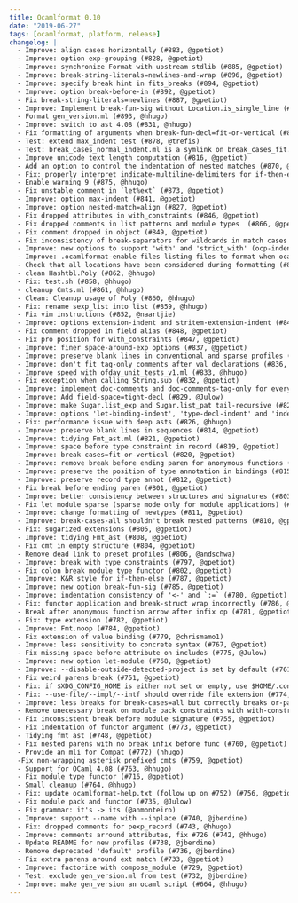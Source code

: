 ```yaml
---
title: Ocamlformat 0.10
date: "2019-06-27"
tags: [ocamlformat, platform, release]
changelog: |
  - Improve: align cases horizontally (#883, @gpetiot)
  - Improve: option exp-grouping (#828, @gpetiot)
  - Improve: synchronize Format with upstream stdlib (#885, @gpetiot)
  - Improve: break-string-literals=newlines-and-wrap (#896, @gpetiot)
  - Improve: specify break hint in fits_breaks (#894, @gpetiot)
  - Improve: option break-before-in (#892, @gpetiot)
  - Fix break-string-literals=newlines (#887, @gpetiot)
  - Improve: Implement break-fun-sig without Location.is_single_line (#886, @Julow)
  - Format gen_version.ml (#893, @hhugo)
  - Improve: switch to ast 4.08 (#831, @hhugo)
  - Fix formatting of arguments when break-fun-decl=fit-or-vertical (#884, @gpetiot)
  - Test: extend max_indent test (#878, @trefis)
  - Test: break_cases_normal_indent.ml is a symlink on break_cases_fit.ml (#879, @gpetiot)
  - Improve unicode text length computation (#816, @gpetiot)
  - Add an option to control the indentation of nested matches (#870, @trefis)
  - Fix: properly interpret indicate-multiline-delimiters for if-then-elses (#874, @trefis)
  - Enable warning 9 (#875, @hhugo)
  - Fix unstable comment in `let%ext` (#873, @gpetiot)
  - Improve: option max-indent (#841, @gpetiot)
  - Improve: option nested-match=align (#827, @gpetiot)
  - Fix dropped attributes in with_constraints (#846, @gpetiot)
  - Fix dropped comments in list patterns and module types  (#866, @gpetiot)
  - Fix comment dropped in object (#849, @gpetiot)
  - Fix inconsistency of break-separators for wildcards in match cases (#855, @gpetiot)
  - Improve: new options to support 'with' and 'strict_with' (ocp-indent) (#853, @gpetiot)
  - Improve: .ocamlformat-enable files listing files to format when ocamlformat is disabled (#854, @gpetiot)
  - Check that all locations have been considered during formatting (#864, @hhugo)
  - clean Hashtbl.Poly (#862, @hhugo)
  - Fix: test.sh (#858, @hhugo)
  - cleanup Cmts.ml (#861, @hhugo)
  - Clean: Cleanup usage of Poly (#860, @hhugo)
  - Fix: rename sexp_list into list (#859, @hhugo)
  - Fix vim instructions (#852, @naartjie)
  - Improve: options extension-indent and stritem-extension-indent (#840, @gpetiot)
  - Fix comment dropped in field alias (#848, @gpetiot)
  - Fix pro position for with_constraints (#847, @gpetiot)
  - Improve: finer space-around-exp options (#837, @gpetiot)
  - Improve: preserve blank lines in conventional and sparse profiles (#838, @gpetiot)
  - Improve: don't fit tag-only comments after val declarations (#836, @Julow)
  - Improve speed with ofday_unit_tests_v1.ml (#833, @hhugo)
  - Fix exception when calling String.sub (#832, @gpetiot)
  - Improve: implement doc-comments and doc-comments-tag-only for every items (#746, @Julow)
  - Improve: Add field-space=tight-decl (#829, @Julow)
  - Improve: make Sugar.list_exp and Sugar.list_pat tail-recursive (#823, @gpetiot)
  - Improve: options 'let-binding-indent', 'type-decl-indent' and 'indent-after-in' (#822, @gpetiot)
  - Fix: performance issue with deep asts (#826, @hhugo)
  - Improve: preserve blank lines in sequences (#814, @gpetiot)
  - Improve: tidying Fmt_ast.ml (#821, @gpetiot)
  - Improve: space before type constraint in record (#819, @gpetiot)
  - Improve: break-cases=fit-or-vertical (#820, @gpetiot)
  - Improve: remove break before ending paren for anonymous functions (#818, @gpetiot)
  - Improve: preserve the position of type annotation in bindings (#815, @gpetiot)
  - Improve: preserve record type annot (#812, @gpetiot)
  - Fix break before ending paren (#801, @gpetiot)
  - Improve: better consistency between structures and signatures (#803, @gpetiot)
  - Fix let module sparse (sparse mode only for module applications) (#809, @gpetiot)
  - Improve: change formatting of newtypes (#811, @gpetiot)
  - Improve: break-cases-all shouldn't break nested patterns (#810, @gpetiot)
  - Fix: sugarized extensions (#805, @gpetiot)
  - Improve: tidying Fmt_ast (#808, @gpetiot)
  - Fix cmt in empty structure (#804, @gpetiot)
  - Remove dead link to preset profiles (#806, @andschwa)
  - Improve: break with type constraints (#797, @gpetiot)
  - Fix colon break module type functor (#802, @gpetiot)
  - Improve: K&R style for if-then-else (#787, @gpetiot)
  - Improve: new option break-fun-sig (#785, @gpetiot)
  - Improve: indentation consistency of '<-' and `:=` (#780, @gpetiot)
  - Fix: functor application and break-struct wrap incorrectly (#786, @gpetiot)
  - Break after anonymous function arrow after infix op (#781, @gpetiot)
  - Fix: type extension (#782, @gpetiot)
  - Improve: Fmt.noop (#784, @gpetiot)
  - Fix extension of value binding (#779, @chrismamo1)
  - Improve: less sensitivity to concrete syntax (#767, @gpetiot)
  - Fix missing space before attribute on includes (#775, @Julow)
  - Improve: new option let-module (#768, @gpetiot)
  - Improve: --disable-outside-detected-project is set by default (#761, @gpetiot)
  - Fix weird parens break (#751, @gpetiot)
  - Fix: if $XDG_CONFIG_HOME is either not set or empty, use $HOME/.config (#758, @gpetiot)
  - Fix: --use-file/--impl/--intf should override file extension (#774, @gpetiot)
  - Improve: less breaks for break-cases=all but correctly breaks or-patterns (#762, @gpetiot)
  - Remove unecessary break on module pack constraints with with-constraints (#739, @Julow)
  - Fix inconsistent break before module signature (#755, @gpetiot)
  - Fix indentation of functor argument (#773, @gpetiot)
  - Tidying fmt ast (#748, @gpetiot)
  - Fix nested parens with no break infix before func (#760, @gpetiot)
  - Provide an mli for Compat (#772) (hhugo)
  -Fix non-wrapping asterisk prefixed cmts (#759, @gpetiot)
  - Support for OCaml 4.08 (#763, @hhugo)
  - Fix module type functor (#716, @gpetiot)
  - Small cleanup (#764, @hhugo)
  - Fix: update ocamlformat-help.txt (follow up on #752) (#756, @gpetiot)
  - Fix module pack and functor (#735, @Julow)
  - Fix grammar: it's -> its (@anmonteiro)
  - Improve: support --name with --inplace (#740, @jberdine)
  - Fix: dropped comments for pexp_record (#743, @hhugo)
  - Improve: comments arround attributes, fix #726 (#742, @hhugo)
  - Update README for new profiles (#738, @jberdine)
  - Remove deprecated 'default' profile (#736, @jberdine)
  - Fix extra parens around ext match (#733, @gpetiot)
  - Improve: factorize with compose_module (#729, @gpetiot)
  - Test: exclude gen_version.ml from test (#732, @jberdine)
  - Improve: make gen_version an ocaml script (#664, @hhugo)
---
```


